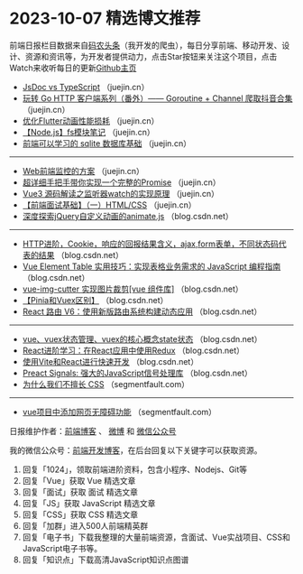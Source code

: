 # 2023-10-07 精选博文推荐

前端日报栏目数据来自[码农头条](http://toutiao.qdkfweb.cn/)（我开发的爬虫），每日分享前端、移动开发、设计、资源和资讯等，为开发者提供动力，点击Star按钮来关注这个项目，点击Watch来收听每日的更新[Github主页](https://github.com/kujian/frontendDaily)
* [JsDoc vs TypeScript](https://juejin.cn/post/7285608128039960631) （juejin.cn）
* [玩转 Go HTTP 客户端系列（番外）—— Goroutine + Channel 爬取抖音合集](https://juejin.cn/post/7285576848237559843) （juejin.cn）
* [优化Flutter动画性能损耗](https://juejin.cn/post/7285290243298345012) （juejin.cn）
* [【Node.js】fs模块笔记](https://juejin.cn/post/7285185696120733733) （juejin.cn）
* [前端可以学习的 sqlite 数据库基础](https://juejin.cn/post/7285313335682498620) （juejin.cn）

***
* [Web前端监控的方案](https://juejin.cn/post/7285608128040206391) （juejin.cn）
* [超详细手把手带你实现一个完整的Promise](https://juejin.cn/post/7284990242813689871) （juejin.cn）
* [Vue3 源码解读之监听器watch的实现原理](https://juejin.cn/post/7285538670608695355) （juejin.cn）
* [【前端面试基础】（一）HTML/CSS](https://juejin.cn/post/7284878428818931772) （juejin.cn）
* [深度探索jQuery自定义动画的animate.js](https://blog.csdn.net/MddAlgorithm/article/details/133593805) （blog.csdn.net）

***
* [HTTP进阶，Cookie，响应的回报结果含义，ajax,form表单，不同状态码代表的结果](https://blog.csdn.net/weixin_72953218/article/details/133552858) （blog.csdn.net）
* [Vue Element Table 实用技巧：实现表格业务需求的 JavaScript 编程指南](https://blog.csdn.net/DbmeSeeker/article/details/133594087) （blog.csdn.net）
* [vue-img-cutter 实现图片裁剪[vue 组件库]](https://blog.csdn.net/weixin_42512684/article/details/133617789) （blog.csdn.net）
* [【Pinia和Vuex区别】](https://blog.csdn.net/Ge_Daye/article/details/133585274) （blog.csdn.net）
* [React 路由 V6：使用新版路由系统构建动态应用](https://blog.csdn.net/IwyJava/article/details/133593474) （blog.csdn.net）

***
* [vue、vuex状态管理、vuex的核心概念state状态](https://blog.csdn.net/m0_59259076/article/details/133579168) （blog.csdn.net）
* [React进阶学习：在React应用中使用Redux](https://blog.csdn.net/JqPython/article/details/133592424) （blog.csdn.net）
* [使用Vite和React进行快速开发](https://blog.csdn.net/GnaxCode/article/details/133593879) （blog.csdn.net）
* [Preact Signals: 强大的JavaScript信号处理库](https://blog.csdn.net/ThmlReact/article/details/133593048) （blog.csdn.net）
* [为什么我们不擅长 CSS](https://segmentfault.com/a/1190000044193700) （segmentfault.com）

***
* [vue项目中添加网页无障碍功能](https://segmentfault.com/a/1190000044278889) （segmentfault.com）

日报维护作者：[前端博客](https://qdkfweb.cn/) 、 [微博](http://weibo.com/kujian) 和 [微信公众号](https://open.weixin.qq.com/qr/code?username=caibaojian_com)

我的微信公众号：[前端开发博客](https://open.weixin.qq.com/qr/code?username=caibaojian_com)，在后台回复以下关键字可以获取资源。

1. 回复「1024」，领取前端进阶资料，包含小程序、Nodejs、Git等
2. 回复「Vue」获取 Vue 精选文章
3. 回复「面试」获取 面试 精选文章
4. 回复「JS」获取 JavaScript 精选文章
5. 回复「CSS」获取 CSS 精选文章
6. 回复「加群」进入500人前端精英群
7. 回复「电子书」下载我整理的大量前端资源，含面试、Vue实战项目、CSS和JavaScript电子书等。
8. 回复「知识点」下载高清JavaScript知识点图谱